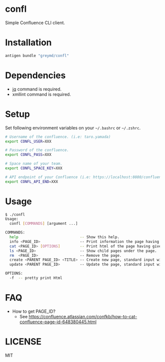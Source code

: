 # confl

Simple Confluence CLI client.

# Installation

```sh
antigen bundle "greymd/confl"
```

# Dependencies
 * [jq](https://stedolan.github.io/jq/) command is required.
 * xmllint command is required.

# Setup

Set following environment variables on your `~/.bashrc` or `~/.zshrc`.

```sh
# Username of the confluence. (i.e: taro.yamada)
export CONFL_USER=XXX

# Password of the confluence.
export CONFL_PASS=XXX

# Space name of your team.
export CONFL_SPACE_KEY=XXX

# API endpoint of your Confluence (i.e: https://localhost:8080/confluence/rest/api/content)
export CONFL_API_END=XXX
```

# Usage

```sh
$ ./confl
Usage:
  confl [COMMANDS] [argument ...]

COMMANDS:
  help                            -- Show this help.
  info <PAGE_ID>                  -- Print information the page having given PAGE_ID.
  cat <PAGE_ID> [OPTIONS]         -- Print html of the page having given PAGE_ID.
  ls <PAGE_ID>                    -- Show child pages under the page.
  rm  <PAGE_ID>                   -- Remove the page.
  create <PARENT PAGE_ID> <TITLE> -- Create new page, standard input will be page body.
  update <PARENT PAGE_ID>         -- Update the page, standard input will be page body.

OPTIONS:
  -f  -- pretty print Html
```

# FAQ

* How to get PAGE_ID?
  + See https://confluence.atlassian.com/confkb/how-to-cat-confluence-page-id-648380445.html

# LICENSE
MIT
